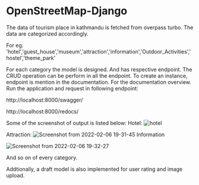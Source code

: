 # OpenStreetMap-Django
The data of tourism place in kathmandu is fetched from overpass turbo.
The data are categorized accordingly.

For eg: 
'hotel','guest_house','museum','attraction','information','Outdoor_Activities','hostel','theme_park'

For each category the model is designed. And has respective endpoint.
The CRUD operation can be perform in all the endpoint.
To create an instance, endpoint is mention in the documentation.
For the documentation overview. Run the application and request in following endpoint:

 http://localhost:8000/swagger/
  
 http://localhost:8000/redocs/ 
 
 Some of the screenshot of output is listed below: 
 Hotel:
![hotel](https://user-images.githubusercontent.com/47235565/152684723-b80e5d11-4c9e-473a-9b1f-95a1e544968f.png)

Attraction:
![Screenshot from 2022-02-06 19-31-45](https://user-images.githubusercontent.com/47235565/152684743-eb2c99da-40ab-4253-ae10-e28527684378.png)
Information

![Screenshot from 2022-02-06 19-32-27](https://user-images.githubusercontent.com/47235565/152684765-bd0a497e-83d6-4647-89f9-f726fb44be26.png)

And so on of every category.

Addtionally, a draft model is also implemented for user rating and image upload.